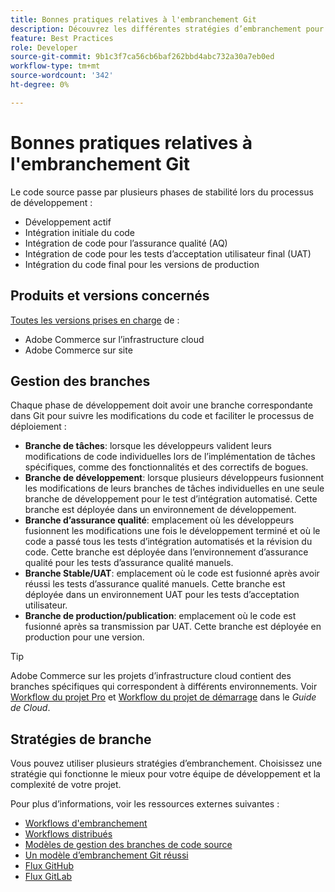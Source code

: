 ```yaml
---
title: Bonnes pratiques relatives à l'embranchement Git
description: Découvrez les différentes stratégies d’embranchement pour la gestion du code source.
feature: Best Practices
role: Developer
source-git-commit: 9b1c3f7ca56cb6baf262bbd4abc732a30a7eb0ed
workflow-type: tm+mt
source-wordcount: '342'
ht-degree: 0%

---
```



# Bonnes pratiques relatives à l&#39;embranchement Git

Le code source passe par plusieurs phases de stabilité lors du processus de développement :

- Développement actif
- Intégration initiale du code
- Intégration de code pour l’assurance qualité (AQ)
- Intégration de code pour les tests d’acceptation utilisateur final (UAT)
- Intégration du code final pour les versions de production

## Produits et versions concernés

[Toutes les versions prises en charge](../../../release/versions.md) de :

- Adobe Commerce sur l’infrastructure cloud
- Adobe Commerce sur site

## Gestion des branches

Chaque phase de développement doit avoir une branche correspondante dans Git pour suivre les modifications du code et faciliter le processus de déploiement :

- **Branche de tâches**: lorsque les développeurs valident leurs modifications de code individuelles lors de l’implémentation de tâches spécifiques, comme des fonctionnalités et des correctifs de bogues.
- **Branche de développement**: lorsque plusieurs développeurs fusionnent les modifications de leurs branches de tâches individuelles en une seule branche de développement pour le test d’intégration automatisé. Cette branche est déployée dans un environnement de développement.
- **Branche d’assurance qualité**: emplacement où les développeurs fusionnent les modifications une fois le développement terminé et où le code a passé tous les tests d’intégration automatisés et la révision du code. Cette branche est déployée dans l’environnement d’assurance qualité pour les tests d’assurance qualité manuels.
- **Branche Stable/UAT**: emplacement où le code est fusionné après avoir réussi les tests d’assurance qualité manuels. Cette branche est déployée dans un environnement UAT pour les tests d’acceptation utilisateur.
- **Branche de production/publication**: emplacement où le code est fusionné après sa transmission par UAT. Cette branche est déployée en production pour une version.

>[!TIP]
>
>Adobe Commerce sur les projets d’infrastructure cloud contient des branches spécifiques qui correspondent à différents environnements. Voir [Workflow du projet Pro](https://experienceleague.adobe.com/docs/commerce-cloud-service/user-guide/architecture/pro-develop-deploy-workflow.html) et [Workflow du projet de démarrage](https://experienceleague.adobe.com/docs/commerce-cloud-service/user-guide/architecture/starter-develop-deploy-workflow.html) dans le _Guide de Cloud_.

## Stratégies de branche

Vous pouvez utiliser plusieurs stratégies d’embranchement. Choisissez une stratégie qui fonctionne le mieux pour votre équipe de développement et la complexité de votre projet.

Pour plus d’informations, voir les ressources externes suivantes :

- [Workflows d&#39;embranchement](https://git-scm.com/book/en/v2/Git-Branching-Branching-Workflows)
- [Workflows distribués](https://git-scm.com/book/en/v2/Distributed-Git-Distributed-Workflows)
- [Modèles de gestion des branches de code source](https://martinfowler.com/articles/branching-patterns.html)
- [Un modèle d’embranchement Git réussi](https://nvie.com/posts/a-successful-git-branching-model/)
- [Flux GitHub](https://docs.github.com/en/get-started/quickstart/github-flow)
- [Flux GitLab](https://about.gitlab.com/blog/2023/07/27/gitlab-flow-duo/)
